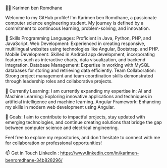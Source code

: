 
👩‍💻 Karimen ben Romdhane

Welcome to my GitHub profile! I'm Karimen ben Romdhane, a passionate computer science engineering student. My journey is defined by a commitment to continuous learning, problem-solving, and innovation.

🔧 Skills Programming Languages: 
	Proficient in Java, Python, PHP, and JavaScript. 
	Web Development: Experienced in creating responsive, multilingual websites using technologies like Angular, Bootstrap, and PHP.
	Mobile Development: Skilled in Android app development, incorporating features such as interactive charts, data visualization, and backend integration. 
	Database Management: Expertise in working with MySQL databases for storing and retrieving data efficiently. 
	Team Collaboration: Strong project management and team coordination skills demonstrated through leadership roles and collaborative projects.

🌱 Currently Learning:
	I am currently expanding my expertise in: AI and Machine Learning: Exploring innovative applications and techniques in artificial intelligence and machine learning. Angular Framework: Enhancing my skills in modern web development using Angular.

🚀 Goals: 
	I aim to contribute to impactful projects, stay updated with emerging technologies, and continue creating solutions that bridge the gap between computer science and electrical engineering.

Feel free to explore my repositories, and don't hesitate to connect with me for collaboration or professional opportunities!

📫 Get in Touch LinkedIn : https://www.linkedin.com/in/karimen-benromdhane-34b828296/
